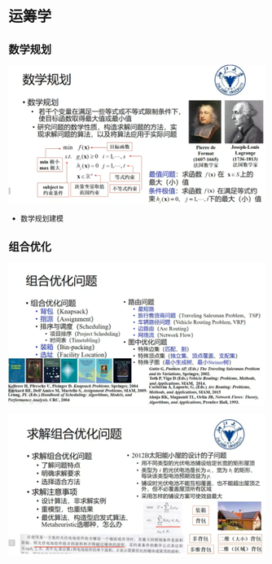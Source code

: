# 运筹学

## 数学规划

![image-20220820095923059](笔记图片/image-20220820095923059.png)

* 数学规划建模

  

## 组合优化

![image-20220820102750723](笔记图片/image-20220820102750723.png)  

![image-20220820103426325](笔记图片/image-20220820103426325.png)